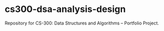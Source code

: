 # cs300-dsa-analysis-design
Repository for CS-300: Data Structures and Algorithms – Portfolio Project.
